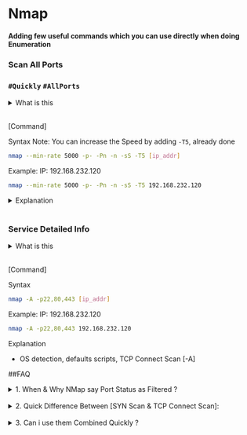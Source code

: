 # Nmap 
#### Adding few useful commands which you can use directly when doing Enumeration

### Scan All Ports 
### `#Quickly` `#AllPorts` 

<details>
    <summary>
        What is this
    </summary>

    Do a Quick Enumeration of the target Using NMap.
    - Many Times in CTF/Assessment their are other services as well on ports greater than 1000
    - This command can quickly give you a list of Open Ports and with Predefined Mapping/Info of the Service 
    Running
    - It is Actually Fast. You can try this command with prepended `time` command and see the results
    - I have used them in CTF challenges
</details>

<br>

[Command]

Syntax
Note: You can increase the Speed by adding `-T5`, already done
```bash
nmap --min-rate 5000 -p- -Pn -n -sS -T5 [ip_addr]
```

Example: IP: 192.168.232.120
```bash
nmap --min-rate 5000 -p- -Pn -n -sS -T5 192.168.232.120
```

<details>
    <summary>
        Explanation
    </summary>

    - Packet Sent Rate [--min-rate], 5000 should be Good
    - Check All Ports [-p-]
    - Do Not Ping & Check / Assume Host is Up [-Pn]
    - Do Not Do Reverse lookup etc. [-n]
    - Syn Scan [-sS] [Flow: SYN -> SYN+ACK -> RST]
    - [T5] Get the Maximum speed. Do check without this for diff.
</details>

<br>



### Service Detailed Info
<details>
    <summary>
        What is this
    </summary>

    Use This When Ports are Known, SO that you can Run Detailed Scan on it
</details>

<br>

[Command]

Syntax

```bash
nmap -A -p22,80,443 [ip_addr]
```

Example: IP: 192.168.232.120
```bash
nmap -A -p22,80,443 192.168.232.120
```


Explanation
- OS detection, defaults scripts, TCP Connect Scan [-A]



##FAQ

<details>
    <summary>
        1. When & Why NMap say Port Status as Filtered ?
    </summary>

    - No Reply for SYN Packet
    - ICMP Error Recieved
    - ............ 
</details>

<br>


<details>
    <summary>
        2. Quick Difference Between [SYN Scan & TCP Connect Scan]:
    </summary>

    - TCP Connect Syn is Time Consuming
</details>

<br>

<details>
    <summary>
        3. Can i use them Combined Quickly ?
    </summary>

    - I have combined both and created a micro Py Script to do both in one Go and get detailed Info
    - It is a simple py script.
    - `I am going work on a Better One`
</details>

<br>




